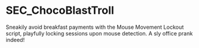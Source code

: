 # SEC_ChocoBlastTroll
Sneakily avoid breakfast payments with the Mouse Movement Lockout script, playfully locking sessions upon mouse detection. A sly office prank indeed!
